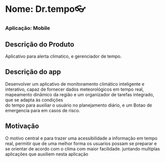 # Nome: Dr.tempo👓<br>
### Aplicação: Mobile<br>
## Descrição do Produto
Aplicativo para alerta climatico, e gerenciador de tempo.<br>
## Descrição do app
Desenvolver um aplicativo de monitoramento climático inteligente e interativo, capaz de fornecer dados meteorológicos em tempo real, mapeamento dinâmico da região e um organizador de tarefas integrado, que se adapta às condições <br> do tempo para auxiliar o usuário no planejamento diário, e um Botao de emergencia para em casos de risco.<br>

## Motivação
O motivo central e para trazer uma acessibilidade a informação em tempo real, permitir que de uma melhor forma os usuarios possam se preparar e se orientar de acordo com o clima com maior facilidade. juntando multiplas aplicações que auxiliem nesta aplicação
